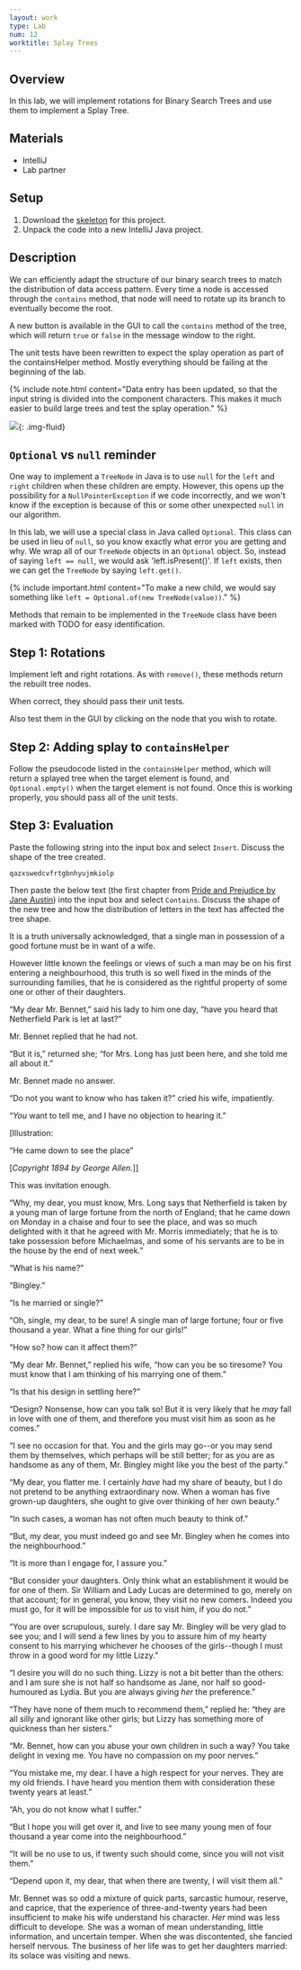 ```yaml
---
layout: work
type: Lab
num: 12
worktitle: Splay Trees
---
```


## Overview

In this lab, we will implement rotations for Binary Search Trees and use them to implement a Splay Tree.

## Materials

-   IntelliJ
-   Lab partner

## Setup

1.  Download the [skeleton](../code/151splay.zip) for this
    project.
2.  Unpack the code into a new IntelliJ Java project.

## Description

We can efficiently adapt the structure of our binary search trees to match 
the distribution of data access pattern. Every time a node is accessed through
the `contains` method, that node will need to rotate up its branch to eventually
become the root.

A new button is available in the GUI to call the `contains` method of the tree, which
will return `true` or `false` in the message window to the right.

The unit tests have been rewritten to expect the splay operation as part of the containsHelper method. Mostly everything should be failing at the beginning of the lab.

{% include note.html content="Data entry has been updated, so that the input string
is divided into the component characters. This makes it much easier to build large trees and test the splay operation." %}

![](../assets/images/splaylab.png){: .img-fluid}

## `Optional` vs `null` reminder

One way to implement a `TreeNode` in Java is to use `null` for the `left`
and `right` children when these children are empty. However, this opens up
the possibility for a `NullPointerException` if we code incorrectly, and
we won't know if the exception is because of this or some other
unexpected `null` in our algorithm.

In this lab, we will use a special class in Java called `Optional`. This
class can be used in lieu of `null`, so you know exactly what error you are
getting and why. We wrap all of our `TreeNode` objects in an
`Optional` object. So, instead of saying `left == null`, we would
ask 'left.isPresent()'. If `left` exists, then we can get the `TreeNode` by
saying `left.get()`.

{% include important.html content="To make a new child, we would say something like
`left = Optional.of(new TreeNode(value))`." %}

Methods that remain to be implemented in the `TreeNode` class have been
marked with TODO for easy identification.

## Step 1: Rotations

Implement left and right rotations. As with `remove()`, these methods return
the rebuilt tree nodes.

When correct, they should pass their unit tests.

Also test them in the GUI by clicking on the node that you wish to rotate. 

## Step 2: Adding splay to `containsHelper`

Follow the pseudocode listed in the `containsHelper` method, which will return 
a splayed tree when the target element is found, and `Optional.empty()` when 
the target element is not found. Once this is working properly, you should pass
all of the unit tests.

## Step 3: Evaluation

Paste the following string into the input box and select `Insert`. Discuss the shape of the tree created.

`qazxswedcvfrtgbnhyujmkiolp`

Then paste the below text (the first chapter from [Pride and Prejudice by Jane Austin](https://www.gutenberg.org/cache/epub/1342/pg1342.txt)) into the input box and select `Contains`. Discuss the shape of the new tree and how the distribution of letters
in the text has affected the tree shape.

>
It is a truth universally acknowledged, that a single man in possession
of a good fortune must be in want of a wife.

However little known the feelings or views of such a man may be on his
first entering a neighbourhood, this truth is so well fixed in the minds
of the surrounding families, that he is considered as the rightful
property of some one or other of their daughters.

“My dear Mr. Bennet,” said his lady to him one day, “have you heard that
Netherfield Park is let at last?”

Mr. Bennet replied that he had not.

“But it is,” returned she; “for Mrs. Long has just been here, and she
told me all about it.”

Mr. Bennet made no answer.

“Do not you want to know who has taken it?” cried his wife, impatiently.

“_You_ want to tell me, and I have no objection to hearing it.”

[Illustration:

“He came down to see the place”

[_Copyright 1894 by George Allen._]]

This was invitation enough.

“Why, my dear, you must know, Mrs. Long says that Netherfield is taken
by a young man of large fortune from the north of England; that he came
down on Monday in a chaise and four to see the place, and was so much
delighted with it that he agreed with Mr. Morris immediately; that he is
to take possession before Michaelmas, and some of his servants are to be
in the house by the end of next week.”

“What is his name?”

“Bingley.”

“Is he married or single?”

“Oh, single, my dear, to be sure! A single man of large fortune; four or
five thousand a year. What a fine thing for our girls!”

“How so? how can it affect them?”

“My dear Mr. Bennet,” replied his wife, “how can you be so tiresome? You
must know that I am thinking of his marrying one of them.”

“Is that his design in settling here?”

“Design? Nonsense, how can you talk so! But it is very likely that he
_may_ fall in love with one of them, and therefore you must visit him as
soon as he comes.”

“I see no occasion for that. You and the girls may go--or you may send
them by themselves, which perhaps will be still better; for as you are
as handsome as any of them, Mr. Bingley might like you the best of the
party.”

“My dear, you flatter me. I certainly _have_ had my share of beauty, but
I do not pretend to be anything extraordinary now. When a woman has five
grown-up daughters, she ought to give over thinking of her own beauty.”

“In such cases, a woman has not often much beauty to think of.”

“But, my dear, you must indeed go and see Mr. Bingley when he comes into
the neighbourhood.”

“It is more than I engage for, I assure you.”

“But consider your daughters. Only think what an establishment it would
be for one of them. Sir William and Lady Lucas are determined to go,
merely on that account; for in general, you know, they visit no new
comers. Indeed you must go, for it will be impossible for _us_ to visit
him, if you do not.”

“You are over scrupulous, surely. I dare say Mr. Bingley will be very
glad to see you; and I will send a few lines by you to assure him of my
hearty consent to his marrying whichever he chooses of the girls--though
I must throw in a good word for my little Lizzy.”

“I desire you will do no such thing. Lizzy is not a bit better than the
others: and I am sure she is not half so handsome as Jane, nor half so
good-humoured as Lydia. But you are always giving _her_ the preference.”

“They have none of them much to recommend them,” replied he: “they are
all silly and ignorant like other girls; but Lizzy has something more of
quickness than her sisters.”

“Mr. Bennet, how can you abuse your own children in such a way? You take
delight in vexing me. You have no compassion on my poor nerves.”

“You mistake me, my dear. I have a high respect for your nerves. They
are my old friends. I have heard you mention them with consideration
these twenty years at least.”

“Ah, you do not know what I suffer.”

“But I hope you will get over it, and live to see many young men of four
thousand a year come into the neighbourhood.”

“It will be no use to us, if twenty such should come, since you will not
visit them.”

“Depend upon it, my dear, that when there are twenty, I will visit them
all.”

Mr. Bennet was so odd a mixture of quick parts, sarcastic humour,
reserve, and caprice, that the experience of three-and-twenty years had
been insufficient to make his wife understand his character. _Her_ mind
was less difficult to develope. She was a woman of mean understanding,
little information, and uncertain temper. When she was discontented, she
fancied herself nervous. The business of her life was to get her
daughters married: its solace was visiting and news.